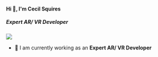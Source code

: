 #### Hi 👋, I'm Cecil Squires
##### **Expert AR/ VR Developer**

[![](https://visitcount.itsvg.in/api?id=cecilsquires312&icon=0&color=9)](https://visitcount.itsvg.in)

- 🔭 I am currently working as an **Expert AR/ VR Developer**
